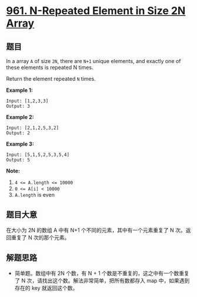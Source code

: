 # [961. N-Repeated Element in Size 2N Array](https://leetcode.com/problems/n-repeated-element-in-size-2n-array/)


## 题目

In a array `A` of size `2N`, there are `N+1` unique elements, and exactly one of these elements is repeated N times.

Return the element repeated `N` times.

**Example 1:**

    Input: [1,2,3,3]
    Output: 3

**Example 2:**

    Input: [2,1,2,5,3,2]
    Output: 2

**Example 3:**

    Input: [5,1,5,2,5,3,5,4]
    Output: 5

**Note:**

1. `4 <= A.length <= 10000`
2. `0 <= A[i] < 10000`
3. `A.length` is even


## 题目大意

在大小为 2N 的数组 A 中有 N+1 个不同的元素，其中有一个元素重复了 N 次。返回重复了 N 次的那个元素。


## 解题思路


- 简单题。数组中有 2N 个数，有 N + 1 个数是不重复的，这之中有一个数重复了 N 次，请找出这个数。解法非常简单，把所有数都存入 map 中，如果遇到存在的 key 就返回这个数。
